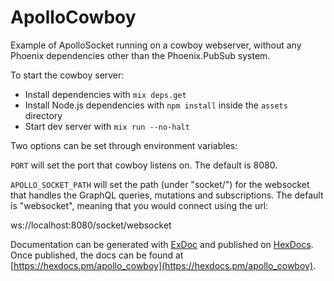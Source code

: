 # ApolloCowboy

Example of ApolloSocket running on a cowboy webserver, without any Phoenix
dependencies other than the Phoenix.PubSub system.

To start the cowboy server:

  * Install dependencies with `mix deps.get`
  * Install Node.js dependencies with `npm install` inside the `assets` directory
  * Start dev server with `mix run --no-halt`

Two options can be set through environment variables:

`PORT` will set the port that cowboy listens on. 
  The default is 8080.

`APOLLO_SOCKET_PATH` will set the path (under "socket/") for the websocket
  that handles the GraphQL queries, mutations and subscriptions.  The default
  is "websocket", meaning that you would connect using the url:

  ws://localhost:8080/socket/websocket

Documentation can be generated with [ExDoc](https://github.com/elixir-lang/ex_doc)
and published on [HexDocs](https://hexdocs.pm). Once published, the docs can
be found at [https://hexdocs.pm/apollo_cowboy](https://hexdocs.pm/apollo_cowboy).
